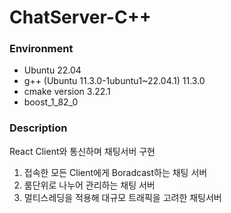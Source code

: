 # ChatServer-C++

### Environment
- Ubuntu 22.04
- g++ (Ubuntu 11.3.0-1ubuntu1~22.04.1) 11.3.0
- cmake version 3.22.1
- boost_1_82_0

### Description
React Client와 통신하며 채팅서버 구현
1. 접속한 모든 Client에게 Boradcast하는 채팅 서버
2. 룸단위로 나누어 관리하는 채팅 서버
3. 멀티스레딩을 적용해 대규모 트래픽을 고려한 채팅서버